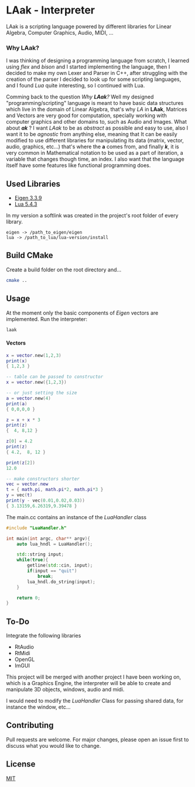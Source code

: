 # LAak - Interpreter
LAak is a scripting language powered by different libraries for Linear Algebra, Computer Graphics, Audio, MIDI, ...

### Why LAak?

I was thinking of designing a programming language from scratch, I learned using _flex_ and _bison_ and I started implementing the language, then I decided to make my own Lexer and Parser in C++, after struggling with the creation of the parser I decided to look up for some scripting languages, and I found _Lua_ quite interesting, so I continued with Lua.

Comming back to the question _Why **LAak**?_ Well my designed "programming/scripting" language is meant to have basic data structures which live in the domain of Linear Algebra, that's why _LA_ in **LAak**, Matrices and Vectors are very good for computation, specially working with computer graphics and other domains to, such as Audio and Images. What about _**ak**_ ? I want _LAak_ to be as _abstract_ as possible and easy to use, also I want it to be _agnostic_ from anything else, meaning that It can be easily modified to use different libraries for manipulating its data (matrix, vector, audio, graphics, etc...) that's where the **a** comes from, and finally **_k_**, it is very common in Mathematical notation to be used as a part of iteration, a variable that changes though time, an index. I also want that the language itself have some features like functional programming does.

## Used Libraries

- [Eigen 3.3.9](https://eigen.tuxfamily.org/index.php?title=Main_Page)
- [Lua 5.4.3](http://www.lua.org/ftp/lua-5.4.3.tar.gz)

In my version a softlink was created in the project's root folder of every library.

```
eigen -> /path_to_eigen/eigen
lua -> /path_to_lua/lua-version/install
```

## Build CMake

Create a build folder on the root directory and...

```bash
cmake ..
```

## Usage

At the moment only the basic components of _Eigen_ vectors are implemented. Run the interpreter:

```bash
laak
```
#### Vectors

```lua
x = vector.new(1,2,3)
print(x)
{ 1,2,3 }

-- table can be passed to constructor
x = vector.new({1,2,3})

-- or just setting the size
a = vector.new(4)
print(a)
{ 0,0,0,0 }

z = x + x * 3
print(z)
{  4, 8,12 }

z[0] = 4.2
print(z)
{ 4.2,  8, 12 }

print(z[2])
12.0

-- make constructors shorter
vec = vector.new
t = { math.pi, math.pi*2, math.pi*3 }
y = vec(t)
print(y - vec(0.01,0.02,0.03))
{ 3.13159,6.26319,9.39478 }
```

The main.cc contains an instance of the _LuaHandler_ class

```cpp
#include "LuaHandler.h"

int main(int argc, char** argv){   
    auto lua_hndl = LuaHandler();

    std::string input;
    while(true){
        getline(std::cin, input);
        if(input == "quit")
            break;
        lua_hndl.do_string(input);
    }

    return 0;
}
```

## To-Do

Integrate the following libraries
- RtAudio
- RtMidi
- OpenGL
- ImGUI

This project will be merged with another project I have been working on, which is a Graphics Engine, the interpreter will be able to create and manipulate 3D objects, windows, audio and midi.

I would need to modify the _LuaHandler_ Class for passing shared data, for instance the window, etc...


## Contributing
Pull requests are welcome. For major changes, please open an issue first to discuss what you would like to change.

## License
[MIT](https://choosealicense.com/licenses/mit/)
